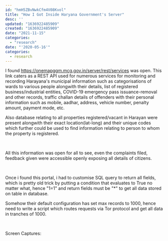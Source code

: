 ```yaml
---
id: "hmH5ZBvNwkCfm4V08Kvol"
title: "How I Got Inside Haryana Government's Server"
desc: ''
updated: "1636922485909"
created: "1636922485909"
date: "2021-11-15"
categories: 
  - "research"
date: "'2020-05-16'"
categories:
  - research
---
```


I found https://onemapggm.mcg.gov.in/server/rest/services was open. This link caters as a REST API used for numerous services for monitoring and recording Harayana's municipal information such as categorisations of wards to various people alongwith their details, list of registered business/industrial entities, COVID-19 emergency pass issuance-removal and other records, traffic challan details of offenders with their personal information such as mobile, aadhar, address, vehicle number, penalty amount, payment mode, etc.

Also database relating to all properties registered/vacant in Harayan were present alongwith their exact location(lat-long) and their unique codes which further could be used to find information relating to person to whom the property is registered.

 

All this information was open for all to see, even the complaints filed, feedback given were accessible openly exposing all details of citizens.

 

Once i found this portal, i had to customise SQL query to return all fields, which is pretty old trick by putting a condition that evaluates to True no matter what, hence "1=1" and return fields must be "\*" to get all data stored on table in database.

Somehow their default configuration has set max records to 1000, hence need to write a script which routes requests via Tor protocol and get all data in tranches of 1000.

 

Screen Captures:
